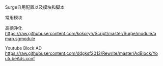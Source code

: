 Surge自用配置以及模块和脚本

常用模块

高德净化 
https://raw.githubusercontent.com/kokoryh/Script/master/Surge/module/amap.sgmodule

Youtube Block AD
https://raw.githubusercontent.com/ddgksf2013/Rewrite/master/AdBlock/YoutubeAds.conf
